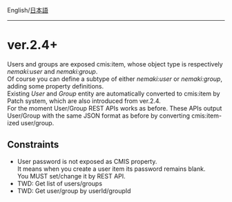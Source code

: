 English/[日本語]()
***
# ver.2.4+
Users and groups are exposed cmis:item, whose object type is respectively _nemaki:user_ and _nemaki:group_.  
Of course you can define a subtype of either _nemaki:user_ or _nemaki:group_, adding some property definitions.  
Existing _User_ and _Group_ entity are automatically converted to cmis:item by Patch system, which are also introduced from ver.2.4.  
For the moment User/Group REST APIs works as before. These APIs output User/Group with the same JSON format as before by converting cmis:item-ized user/group.  

## Constraints  
- User password is not exposed as CMIS property.  
  It means when you create a user item its password remains blank.  
  You MUST set/change it by REST API.  
- TWD: Get list of users/groups  
- TWD: Get user/group by userId/groupId  